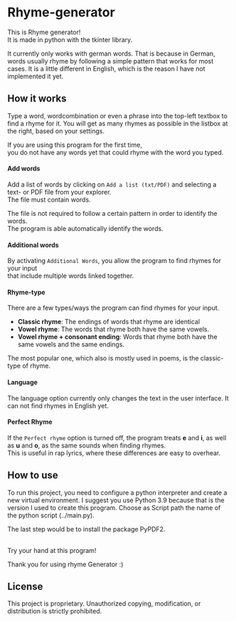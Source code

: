 # Rhyme-generator
This is Rhyme generator!<br>
It is made in python with the tkinter library.

It currently only works with german words.
That is because in German, words usually rhyme by following a simple pattern that works for most cases.
It is a little different in English, which is the reason I have not implemented it yet.

## How it works
Type a word, wordcombination or even a phrase into the top-left textbox to find a rhyme for it.
You will get as many rhymes as possible in the listbox at the right, based on your settings.

If you are using this program for the first time, <br>
you do not have any words yet that could rhyme with the word you typed.

#### Add words
Add a list of words by clicking on `Add a list (txt/PDF)` and selecting a text- or PDF file from your explorer. <br>
The file must contain words.

The file is not required to follow a certain pattern in order to identify the words. <br>
The program is able automatically identify the words.

#### Additional words
By activating `Additional Words`, you allow the program to find rhymes for your input <br>
that include multiple words linked together.

#### Rhyme-type
There are a few types/ways the program can find rhymes for your input.
- **Classic rhyme**: The endings of words that rhyme are identical
- **Vowel rhyme**: The words that rhyme both have the same vowels.
- **Vowel rhyme + consonant ending**: Words that rhyme both have the same vowels and the same endings.

The most popular one, which also is mostly used in poems, is the classic-type of rhyme.

#### Language
The language option currently only changes the text in the user interface. It can not find rhymes in English yet.

#### Perfect Rhyme
If the `Perfect rhyme` option is turned off, the program treats **e** and **i**, as well as **u** and **o**, as the same sounds when finding rhymes. <br>
This is useful in rap lyrics, where these differences are easy to overhear.

## How to use 
To run this project, you need to configure a python interpreter and create a new virtual environment.
I suggest you use Python 3.9 because that is the version I used to create this program.
Choose as Script path the name of the python script (../main.py).

The last step would be to install the package PyPDF2.<br><br>

Try your hand at this program!

Thank you for using rhyme Generator :)

## License
This project is proprietary. Unauthorized copying, modification, or distribution is strictly prohibited.
